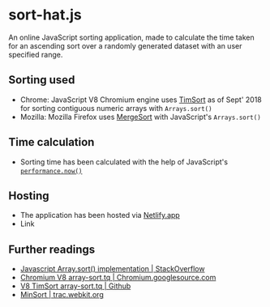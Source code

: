 # sort-hat.js
An online JavaScript sorting application, made to calculate the time taken for an ascending sort over a randomly generated dataset with an user specified range.

## Sorting used
 - Chrome: JavaScript V8 Chromium engine uses [TimSort](https://v8.dev/blog/array-sort) as of Sept' 2018 for sorting contiguous numeric arrays with `Arrays.sort()`
 - Mozilla: Mozilla Firefox uses [MergeSort](https://bugzilla.mozilla.org/show_bug.cgi?id=224128) with JavaScript's `Arrays.sort()`

## Time calculation
 - Sorting time has been calculated with the help of JavaScript's [`performance.now()`](https://developer.mozilla.org/en-US/docs/Web/API/Performance/now)

## Hosting
 - The application has been hosted via [Netlify.app](https://netlify.app/)
 - Link

## Further readings
 - [Javascript Array.sort() implementation | StackOverflow](https://stackoverflow.com/questions/234683/javascript-array-sort-implementation)
 - [Chromium V8 array-sort.tq | Chromium.googlesource.com](https://chromium.googlesource.com/v8/v8.git/+/master/third_party/v8/builtins/array-sort.tq)
 - [V8 TimSort array-sort.tq | Github](https://github.com/v8/v8/blob/78f2610345fdd14ca401d920c140f8f461b631d1/third_party/v8/builtins/array-sort.tq#L5)
 - [MinSort | trac.webkit.org](https://trac.webkit.org/browser/trunk/Source/JavaScriptCore/runtime/ArrayPrototype.cpp?rev=138530#L647)

